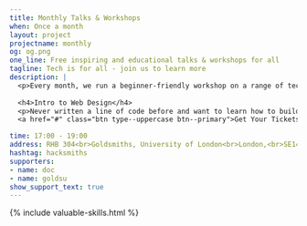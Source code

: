 ```yaml
---
title: Monthly Talks & Workshops
when: Once a month
layout: project
projectname: monthly
og: og.png
one_line: Free inspiring and educational talks & workshops for all
tagline: Tech is for all - join us to learn more
description: |
  <p>Every month, we run a beginner-friendly workshop on a range of technical topics which aim to inspire you to build awesome projects. Each one is completely free and open to everyone, with no skill required at all - just bring your laptop. Check out our Autumn Lineup below.<p>
  
  <h4>Intro to Web Design</h4>
  <p>Never written a line of code before and want to learn how to build a website? We'll show you the tips and techniques to build your own portfolio website or blog.</p>
  <a href="#" class="btn type--uppercase btn--primary">Get Your Tickets Here</a>

time: 17:00 - 19:00
address: RHB 304<br>Goldsmiths, University of London<br>London,<br>SE14 6AD
hashtag: hacksmiths
supporters:
- name: doc
- name: goldsu
show_support_text: true
---
```


{% include valuable-skills.html %}

